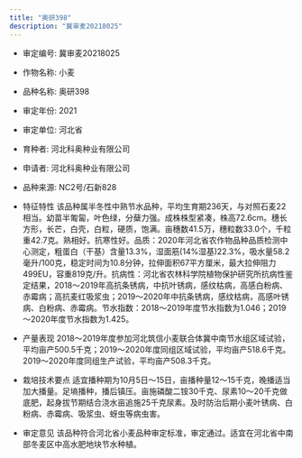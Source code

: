 ```yaml
---
title: "奥研398"
description: "冀审麦20218025"
---
```

* 审定编号:  冀审麦20218025

*  作物名称:  小麦

*  品种名称:  奥研398

*  审定年份:  2021

*  审定单位:  河北省

* 育种者:  河北科奥种业有限公司

*  申请者:  河北科奥种业有限公司

*  品种来源:  NC2号/石新828

*  特征特性
该品种属半冬性中熟节水品种，平均生育期236天，与对照石麦22相当。幼苗半匍匐，叶色绿，分蘖力强。成株株型紧凑，株高72.6cm。穗长方形，长芒，白壳，白粒，硬质，饱满。亩穗数41.5万，穗粒数33.0个，千粒重42.7克。熟相好。抗寒性好。品质：2020年河北省农作物品种品质检测中心测定，粗蛋白（干基）含量13.3%，湿面筋(14%湿基)22.3%，吸水量58.2毫升/100克，稳定时间为10.8分钟，拉伸面积67平方厘米，最大拉伸阻力499EU，容重819克/升。抗病性：河北省农林科学院植物保护研究所抗病性鉴定结果，2018～2019年高抗条锈病，中抗叶锈病，感纹枯病，高感白粉病、赤霉病；高抗麦红吸浆虫；2019～2020年中抗条锈病，感纹枯病，高感叶锈病、白粉病、赤霉病。节水指数：2018～2019年度节水指数为1.046；2019～2020年度节水指数为1.425。

*  产量表现
2018～2019年度参加河北筑信小麦联合体冀中南节水组区域试验，平均亩产500.5千克；2019～2020年度同组区域试验，平均亩产518.6千克。2019～2020年度同组生产试验，平均亩产508.3千克。

*  栽培技术要点
适宜播种期为10月5日～15日，亩播种量12～15千克，晚播适当加大播量。足墒播种，播后镇压。亩施磷酸二铵30千克、尿素10～20千克做底肥，起身拔节期结合浇水亩追施25千克尿素。及时防治后期小麦叶锈病、白粉病、赤霉病、吸浆虫、蚜虫等病虫害。

*  审定意见
该品种符合河北省小麦品种审定标准，审定通过。适宜在河北省中南部冬麦区中高水肥地块节水种植。
